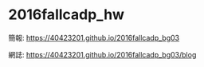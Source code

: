 # 2016fallcadp_hw
簡報: https://40423201.github.io/2016fallcadp_bg03

網誌: https://40423201.github.io/2016fallcadp_bg03/blog
